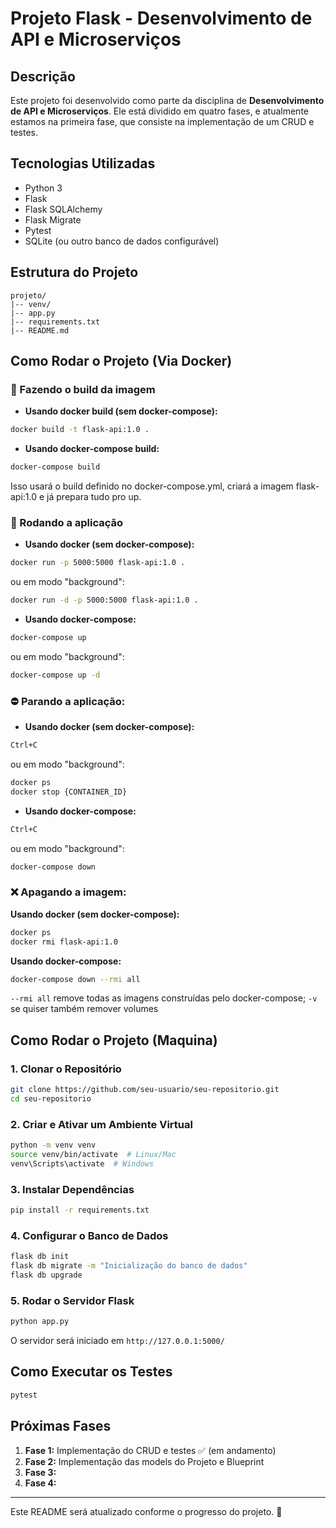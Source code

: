 # Projeto Flask - Desenvolvimento de API e Microserviços

## Descrição
Este projeto foi desenvolvido como parte da disciplina de **Desenvolvimento de API e Microserviços**. Ele está dividido em quatro fases, e atualmente estamos na primeira fase, que consiste na implementação de um CRUD e testes.

## Tecnologias Utilizadas
- Python 3
- Flask
- Flask SQLAlchemy
- Flask Migrate
- Pytest
- SQLite (ou outro banco de dados configurável)

## Estrutura do Projeto
```
projeto/
|-- venv/
|-- app.py
|-- requirements.txt
|-- README.md
```

## Como Rodar o Projeto (Via Docker)
### 🔨 Fazendo o build da imagem
- **Usando docker build (sem docker-compose):**
```sh
docker build -t flask-api:1.0 .
```
- **Usando docker-compose build:**
```sh
docker-compose build
```
Isso usará o build definido no docker-compose.yml, criará a imagem flask-api:1.0 e já prepara tudo pro up.
### 🚀 Rodando a aplicação
- **Usando docker (sem docker-compose):**
```sh
docker run -p 5000:5000 flask-api:1.0 .
```
ou em modo "background":
```sh
docker run -d -p 5000:5000 flask-api:1.0 .
```
- **Usando docker-compose:**
```sh
docker-compose up
```
ou em modo "background":
```sh
docker-compose up -d
```
### ⛔ Parando a aplicação:
- **Usando docker (sem docker-compose):**
```sh
Ctrl+C
```
ou em modo "background":
```sh
docker ps
docker stop {CONTAINER_ID}
```
- **Usando docker-compose:**
```sh
Ctrl+C
```
ou em modo "background":
```sh
docker-compose down
```
### ❌ Apagando a imagem:
**Usando docker (sem docker-compose):**
```sh
docker ps
docker rmi flask-api:1.0
```
**Usando docker-compose:**
```sh
docker-compose down --rmi all
```
`--rmi all` remove todas as imagens construídas pelo docker-compose;
`-v` se quiser também remover volumes

## Como Rodar o Projeto (Maquina)
### 1. Clonar o Repositório
```sh
git clone https://github.com/seu-usuario/seu-repositorio.git
cd seu-repositorio
```
### 2. Criar e Ativar um Ambiente Virtual
```sh
python -m venv venv
source venv/bin/activate  # Linux/Mac
venv\Scripts\activate  # Windows
```
### 3. Instalar Dependências
```sh
pip install -r requirements.txt
```
### 4. Configurar o Banco de Dados
```sh
flask db init
flask db migrate -m "Inicialização do banco de dados"
flask db upgrade
```
### 5. Rodar o Servidor Flask
```sh
python app.py
```
O servidor será iniciado em `http://127.0.0.1:5000/`

## Como Executar os Testes
```sh
pytest
```

## Próximas Fases
1. **Fase 1:** Implementação do CRUD e testes ✅ (em andamento)
2. **Fase 2:** Implementação das models do Projeto e Blueprint
3. **Fase 3:** 
4. **Fase 4:** 

---
Este README será atualizado conforme o progresso do projeto. 🚀